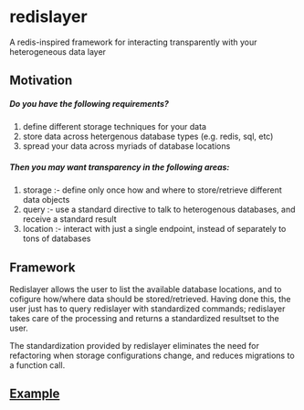 # redislayer
A redis-inspired framework for interacting transparently with your heterogeneous data layer

## Motivation
##### Do you have the following requirements?
1. define different storage techniques for your data
2. store data across hetergenous database types (e.g. redis, sql, etc)
3. spread your data across myriads of database locations

##### Then you may want transparency in the following areas:
1. storage :- define only once how and where to store/retrieve different data objects
2. query :- use a standard directive to talk to heterogenous databases, and receive a standard result
3. location :- interact with just a single endpoint, instead of separately to tons of databases

## Framework
Redislayer allows the user to list the available database locations, and to cofigure how/where data should be stored/retrieved. Having done this, the user just has to query redislayer with standardized commands; redislayer takes care of the processing and returns a standardized resultset to the user.

The standardization provided by redislayer eliminates the need for refactoring when storage configurations change, and reduces migrations to a function call.

## [Example](https://github.com/scorpevans/redislayer/blob/master/nodejs/example.js)
